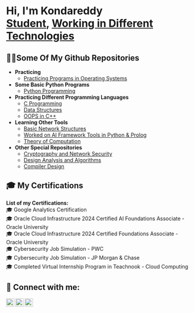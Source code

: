 <h1>Hi, I'm Kondareddy <br/>
  <a href="https://github.com/Kondareddy1209">Student</a>, 
  <a href="https://www.linkedin.com/in/ambavaram-tirumala-kondareddy-b68851275/">Working in Different Technologies</a>
</h1>

<h2>👨‍💻Some Of My Github Repositories</h2>

- <b>Practicing</b>
  - <a href="https://github.com/Kondareddy1209/operating-system">Practicing Programs in Operating Systems</a>
- <b>Some Basic Python Programs</b>
  - <a href="https://github.com/Kondareddy1209/python-programming-for-django-frame-work">Python Programming</a>
- <b>Practicing Different Programming Languages</b>
  - <a href="https://github.com/Kondareddy1209/c-programming">C Programming</a> 
  - <a href="https://github.com/Kondareddy1209/CSA0344-Data-Structures">Data Structures</a>
  - <a href="https://github.com/Kondareddy1209/DSA0164">OOPS in C++</a>
- <b>Learning Other Tools</b>
  - <a href="https://github.com/Kondareddy1209/CSA-0730---Computer-Networks">Basic Network Structures</a>
  - <a href="https://github.com/Kondareddy1209/CSA1748-Artifical-intelligence">Worked on AI Framework Tools in Python & Prolog</a>
  - <a href="https://github.com/Kondareddy1209/CSA1363-TOC">Theory of Computation</a>
- <b>Other Special Repositories</b>
  - <a href="https://github.com/Kondareddy1209/CSA5141-cryptography-and-network-security">Cryptography and Network Security</a>
  - <a href="https://github.com/Kondareddy1209/CSA0636-DAA">Design Analysis and Algorithms</a>
  - <a href="https://github.com/Kondareddy1209/CSA1456-Compilier-design">Compiler Design</a>

<h2>🎓 My Certifications</h2>
<b>List of my Certifications:</b><br>
🎓 Google Analytics Certification <br>
🎓 Oracle Cloud Infrastructure 2024 Certified AI Foundations Associate - Oracle University <br>
🎓 Oracle Cloud Infrastructure 2024 Certified Foundations Associate - Oracle University <br>
🎓 Cybersecurity Job Simulation - PWC <br>
🎓 Cybersecurity Job Simulation - JP Morgan & Chase <br>
🎓 Completed Virtual Internship Program in Teachnook - Cloud Computing <br>


<h2>🤳 Connect with me:</h2>

<a href="https://www.linkedin.com/in/ambavaram-tirumala-kondareddy-b68851275/" target="_blank">
  <img align="left" alt="Kondareddy | LinkedIn" width="22px" src="https://cdn.jsdelivr.net/npm/simple-icons@v3/icons/linkedin.svg" style="color: white;" />
</a>

<a href="https://www.instagram.com/mr_konda_reddy.c_18/" target="_blank">
  <img align="left" alt="Kondareddy | Instagram" width="22px" src="https://cdn.jsdelivr.net/npm/simple-icons@v3/icons/instagram.svg" style="color: white;" />
</a>

<a href="https://github.com/Kondareddy1209" target="_blank">
  <img align="left" alt="Kondareddy | GitHub" width="22px" src="https://cdn.jsdelivr.net/npm/simple-icons@v3/icons/github.svg" style="color: white;" />
</a>
<br/>

<!-- This is the README file for your GitHub profile -->

<!-- This is the README file for your GitHub profile -->

<!-- This is the README file for your GitHub profile -->


<!--
**Kondareddy1209** is a ✨ _special_ ✨ repository because its `README.md` (this file) appears on your GitHub profile.

Here are some ideas to get you started:

- 🔭 I’m currently working on ...
- 🌱 I’m currently learning ...
- 👯 I’m looking to collaborate on ...
- 🤔 I’m looking for help with ...
- 💬 Ask me about ...
- 📫 How to reach me: ...
- 😄 Pronouns: ...
- ⚡ Fun fact: ...
-->
